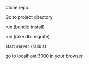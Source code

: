 Clone repo.

Go to project directory.


run (bundle install)


run (rake db:migrate)


start server (rails s)


go to localhost:3000 in your browser.
